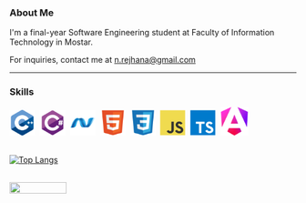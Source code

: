### About Me 

I'm a final-year Software Engineering student at Faculty of Information Technology in Mostar.

For inquiries, contact me at [n.rejhana@gmail.com](mailto:n.rejhana@gmail.com)

---

### Skills

<div>
  <img src="https://github.com/devicons/devicon/blob/master/icons/cplusplus/cplusplus-original.svg" title="C++" alt="C++" width="45" height="45"/>&nbsp;
  <img src="https://github.com/devicons/devicon/blob/master/icons/csharp/csharp-original.svg" title="C#" alt="C#" width="45" height="45"/>&nbsp;
  <img src="https://github.com/devicons/devicon/blob/master/icons/dot-net/dot-net-original.svg" title=".NET" alt=".Net" width="45" height="45"/>&nbsp;
  <img src="https://github.com/devicons/devicon/blob/master/icons/html5/html5-original.svg" title="HTML5" alt="HTML" width="45" height="45"/>&nbsp;
  <img src="https://github.com/devicons/devicon/blob/master/icons/css3/css3-original.svg" title="CSS"  alt="CSS" width="45" height="45"/>&nbsp;
  <img src="https://github.com/devicons/devicon/blob/master/icons/javascript/javascript-original.svg" title="JavaScript" alt="JavaScript" width="45" height="45"/>&nbsp;
  <img src="https://github.com/devicons/devicon/blob/master/icons/typescript/typescript-original.svg" title="TypeScript"  alt="TypeScript" width="45" height="45"/>&nbsp;
  <img src="https://github.com/devicons/devicon/blob/master/icons/angular/angular-original.svg" title="Angular" **alt="Angular" width="50" height="50"/>
</div>

<br>

[![Top Langs](https://github-readme-stats.vercel.app/api/top-langs/?username=rejhana-neziric&layout=compact&theme=vision-friendly-dark)](https://github.com/anuraghazra/github-readme-stats)

<br>

<img src="https://komarev.com/ghpvc/?username=rejhana-neziric&style=flat-square&color=blue" alt="" width="100" height="20"/>




